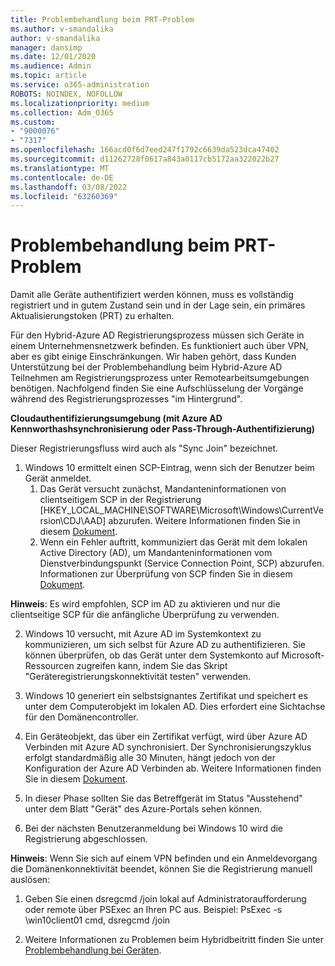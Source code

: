 ```yaml
---
title: Problembehandlung beim PRT-Problem
ms.author: v-smandalika
author: v-smandalika
manager: dansimp
ms.date: 12/01/2020
ms.audience: Admin
ms.topic: article
ms.service: o365-administration
ROBOTS: NOINDEX, NOFOLLOW
ms.localizationpriority: medium
ms.collection: Adm_O365
ms.custom:
- "9000076"
- "7317"
ms.openlocfilehash: 166acd0f6d7eed247f1792c6639da523dca47402
ms.sourcegitcommit: d11262728f0617a843a0117cb5172aa322022b27
ms.translationtype: MT
ms.contentlocale: de-DE
ms.lasthandoff: 03/08/2022
ms.locfileid: "63260369"
---
```

# <a name="troubleshoot-prt-issue"></a>Problembehandlung beim PRT-Problem

Damit alle Geräte authentifiziert werden können, muss es vollständig registriert und in gutem Zustand sein und in der Lage sein, ein primäres Aktualisierungstoken (PRT) zu erhalten.

Für den Hybrid-Azure AD Registrierungsprozess müssen sich Geräte in einem Unternehmensnetzwerk befinden. Es funktioniert auch über VPN, aber es gibt einige Einschränkungen. Wir haben gehört, dass Kunden Unterstützung bei der Problembehandlung beim Hybrid-Azure AD Teilnehmen am Registrierungsprozess unter Remotearbeitsumgebungen benötigen. Nachfolgend finden Sie eine Aufschlüsselung der Vorgänge während des Registrierungsprozesses "im Hintergrund".

**Cloudauthentifizierungsumgebung (mit Azure AD Kennworthashsynchronisierung oder Pass-Through-Authentifizierung)**

Dieser Registrierungsfluss wird auch als "Sync Join" bezeichnet.

1. Windows 10 ermittelt einen SCP-Eintrag, wenn sich der Benutzer beim Gerät anmeldet.
    1. Das Gerät versucht zunächst, Mandanteninformationen von clientseitigem SCP in der Registrierung [HKEY_LOCAL_MACHINE\SOFTWARE\Microsoft\Windows\CurrentVersion\CDJ\AAD] abzurufen. Weitere Informationen finden Sie in diesem [Dokument](https://docs.microsoft.com/azure/active-directory/devices/hybrid-azuread-join-control).
    2. Wenn ein Fehler auftritt, kommuniziert das Gerät mit dem lokalen Active Directory (AD), um Mandanteninformationen vom Dienstverbindungspunkt (Service Connection Point, SCP) abzurufen. Informationen zur Überprüfung von SCP finden Sie in diesem [Dokument](https://docs.microsoft.com/azure/active-directory/devices/hybrid-azuread-join-manual#configure-a-service-connection-point). 

**Hinweis**: Es wird empfohlen, SCP im AD zu aktivieren und nur die clientseitige SCP für die anfängliche Überprüfung zu verwenden.

2. Windows 10 versucht, mit Azure AD im Systemkontext zu kommunizieren, um sich selbst für Azure AD zu authentifizieren. Sie können überprüfen, ob das Gerät unter dem Systemkonto auf Microsoft-Ressourcen zugreifen kann, indem Sie das Skript "Geräteregistrierungskonnektivität testen" verwenden.

3. Windows 10 generiert ein selbstsignantes Zertifikat und speichert es unter dem Computerobjekt im lokalen AD. Dies erfordert eine Sichtachse für den Domänencontroller.

4. Ein Geräteobjekt, das über ein Zertifikat verfügt, wird über Azure AD Verbinden mit Azure AD synchronisiert. Der Synchronisierungszyklus erfolgt standardmäßig alle 30 Minuten, hängt jedoch von der Konfiguration der Azure AD Verbinden ab. Weitere Informationen finden Sie in diesem [Dokument](https://docs.microsoft.com/azure/active-directory/hybrid/how-to-connect-sync-configure-filtering#organizational-unitbased-filtering).

5. In dieser Phase sollten Sie das Betreffgerät im Status "Ausstehend" unter dem Blatt "Gerät" des Azure-Portals sehen können.

6. Bei der nächsten Benutzeranmeldung bei Windows 10 wird die Registrierung abgeschlossen. 

**Hinweis**: Wenn Sie sich auf einem VPN befinden und ein Anmeldevorgang die Domänenkonnektivität beendet, können Sie die Registrierung manuell auslösen:
 1. Geben Sie einen dsregcmd /join lokal auf Administratoraufforderung oder remote über PSExec an Ihren PC aus. Beispiel: PsExec -s \\win10client01 cmd, dsregcmd /join

 2. Weitere Informationen zu Problemen beim Hybridbeitritt finden Sie unter [Problembehandlung bei Geräten](https://techcommunity.microsoft.com/t5/azure-active-directory-identity/azure-ad-mailbag-frequent-questions-about-using-device-based/ba-p/1257344).
